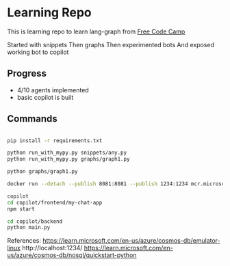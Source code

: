 # Learning Repo

This is learning repo to learn lang-graph from [Free Code Camp](https://www.youtube.com/watch?v=jGg_1h0qzaM)

Started with snippets
Then graphs
Then experimented bots
And exposed working bot to copilot

## Progress

* 4/10 agents implemented
* basic copilot is built

## Commands

``` bash

pip install -r requirements.txt

python run_with_mypy.py snippets/any.py 
python run_with_mypy.py graphs/graph1.py

python graphs/graph1.py

docker run --detach --publish 8081:8081 --publish 1234:1234 mcr.microsoft.com/cosmosdb/linux/azure-cosmos-emulator:vnext-preview --protocol https

copilot
cd copilot/frontend/my-chat-app
npm start

cd copilot/backend
python main.py    

```

References:
https://learn.microsoft.com/en-us/azure/cosmos-db/emulator-linux
http://localhost:1234/
https://learn.microsoft.com/en-us/azure/cosmos-db/nosql/quickstart-python